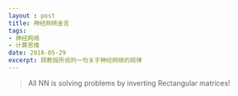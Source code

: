 ```yaml
---
layout : post
title: 神经网络金言
tags: 
- 神经网络
- 计算思维
date: 2018-05-29
excerpt: 顾教授所说的一句关于神经网络的规律
---
```


> All NN is solving problems by inverting Rectangular matrices! 
